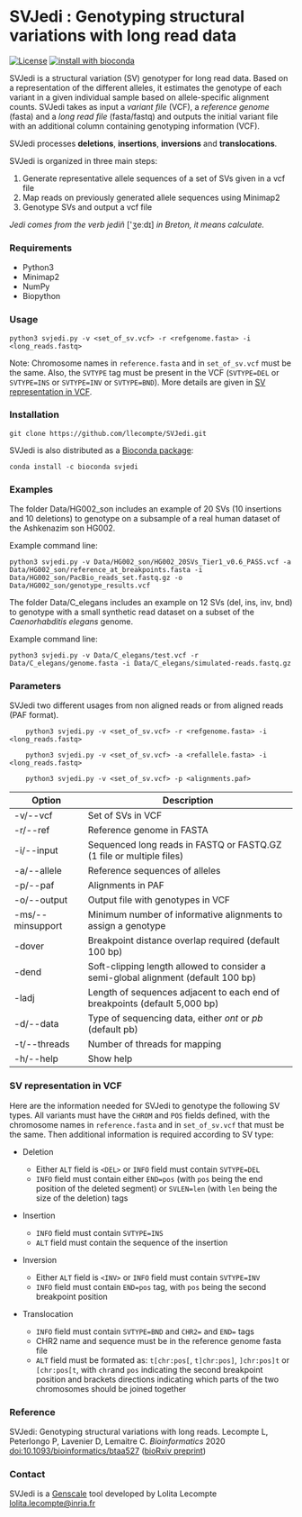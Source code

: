 # SVJedi : Genotyping structural variations with long read data

[![License](http://img.shields.io/:license-affero-blue.svg)](http://www.gnu.org/licenses/agpl-3.0.en.html) [![install with bioconda](https://img.shields.io/badge/install%20with-bioconda-brightgreen.svg?style=flat)](http://bioconda.github.io/recipes/svjedi/README.html)

SVJedi is a structural variation (SV) genotyper for long read data. 
Based on a representation of the different alleles, it estimates the genotype of each variant in a given individual sample based on allele-specific alignment counts.
SVJedi takes as input a *variant file* (VCF), a *reference genome* (fasta) and a *long read file* (fasta/fastq) and 
outputs the initial variant file with an additional column containing genotyping information (VCF).

SVJedi processes **deletions**, **insertions**, **inversions** and **translocations**.

SVJedi is organized in three main steps:

1. Generate representative allele sequences of a set of SVs given in a vcf file
2. Map reads on previously generated allele sequences using Minimap2
3. Genotype SVs and output a vcf file

*Jedi comes from the verb jediñ* ['ʒeːdɪ] *in Breton, it means calculate.*


### Requirements

- Python3
- Minimap2
- NumPy
- Biopython


### Usage

    python3 svjedi.py -v <set_of_sv.vcf> -r <refgenome.fasta> -i <long_reads.fastq>

Note: Chromosome names in `reference.fasta` and in `set_of_sv.vcf` must be the same. 
Also, the `SVTYPE` tag must be present in the VCF (`SVTYPE=DEL` or `SVTYPE=INS` or `SVTYPE=INV` or `SVTYPE=BND`). 
More details are given in [SV representation in VCF](#SV-representation-in-VCF).


### Installation

    git clone https://github.com/llecompte/SVJedi.git

SVJedi is also distributed as a [Bioconda package](https://anaconda.org/bioconda/svjedi):

	conda install -c bioconda svjedi	

### Examples

The folder Data/HG002_son includes an example of 20 SVs (10 insertions and 10 deletions) to genotype on a subsample of a real human dataset of the Ashkenazim son HG002.

Example command line:

	python3 svjedi.py -v Data/HG002_son/HG002_20SVs_Tier1_v0.6_PASS.vcf -a Data/HG002_son/reference_at_breakpoints.fasta -i Data/HG002_son/PacBio_reads_set.fastq.gz -o Data/HG002_son/genotype_results.vcf


The folder Data/C_elegans includes an example on 12 SVs (del, ins, inv, bnd) to genotype with a small synthetic read dataset on a subset of the *Caenorhabditis elegans* genome.

Example command line:

    python3 svjedi.py -v Data/C_elegans/test.vcf -r Data/C_elegans/genome.fasta -i Data/C_elegans/simulated-reads.fastq.gz



### Parameters

SVJedi two different usages from non aligned reads or from aligned reads (PAF format).

```
    python3 svjedi.py -v <set_of_sv.vcf> -r <refgenome.fasta> -i <long_reads.fastq>
    
    python3 svjedi.py -v <set_of_sv.vcf> -a <refallele.fasta> -i <long_reads.fastq>
    
    python3 svjedi.py -v <set_of_sv.vcf> -p <alignments.paf>
```

| Option       | Description                               |
| ------------ | ----------------------------------------- |
| -v/--vcf     | Set of SVs in VCF                         |
| -r/--ref     | Reference genome in FASTA                 |
| -i/--input   | Sequenced long reads in FASTQ or FASTQ.GZ (1 file or multiple files)|
| -a/--allele  | Reference sequences of alleles            |
| -p/--paf     | Alignments in PAF                         |
| -o/--output  | Output file with genotypes in VCF         |
| -ms/--minsupport | Minimum number of informative alignments to assign a genotype
| -dover       | Breakpoint distance overlap required (default 100 bp) |
| -dend        | Soft-clipping length allowed to consider a semi-global alignment (default 100 bp) |
| -ladj	       | Length of sequences adjacent to each end of breakpoints (default 5,000 bp) |
| -d/--data    | Type of sequencing data, either *ont* or *pb* (default pb)  |
| -t/--threads | Number of threads for mapping             |
| -h/--help    | Show help                                 |

### SV representation in VCF

Here are the information needed for SVJedi to genotype the following SV types. All variants must have the ```CHROM``` and ```POS``` fields defined, with the chromosome names in `reference.fasta` and in `set_of_sv.vcf` that must be the same. Then additional information is required according to SV type:

- Deletion
	- Either ```ALT``` field is ```<DEL>``` or ```INFO``` field must contain ```SVTYPE=DEL```
	- ```INFO``` field must contain either ```END=pos``` (with `pos` being the end position of the deleted segment) or ```SVLEN=len``` (with `len` being the size of the deletion) tags

- Insertion
	- ```INFO``` field must contain ```SVTYPE=INS```
	- ```ALT``` field must contain the sequence of the insertion 
	
- Inversion
	- Either ```ALT``` field is ```<INV>``` or ```INFO``` field must contain ```SVTYPE=INV```
	- ```INFO``` field must contain ```END=pos``` tag, with `pos` being the second breakpoint position

- Translocation
	- ```INFO``` field must contain ```SVTYPE=BND``` and ```CHR2=``` and ```END=``` tags
	- CHR2 name and sequence must be in the reference genome fasta file
	- ```ALT``` field must be formated as: ```t[chr:pos[```, ```t]chr:pos]```, ```]chr:pos]t``` or ```[chr:pos[t```, with `chr`and `pos` indicating the second breakpoint position and brackets directions indicating which parts of the two chromosomes should be joined together 

### Reference

SVJedi: Genotyping structural variations with long reads. Lecompte L, Peterlongo P, Lavenier D, Lemaitre C. *Bioinformatics* 2020 [doi:10.1093/bioinformatics/btaa527](https://academic.oup.com/bioinformatics/advance-article-abstract/doi/10.1093/bioinformatics/btaa527/5841661) ([bioRxiv preprint](https://www.biorxiv.org/content/10.1101/849208v1))


### Contact

SVJedi is a [Genscale](http://team.inria.fr/genscale/) tool developed by Lolita Lecompte <lolita.lecompte@inria.fr>

